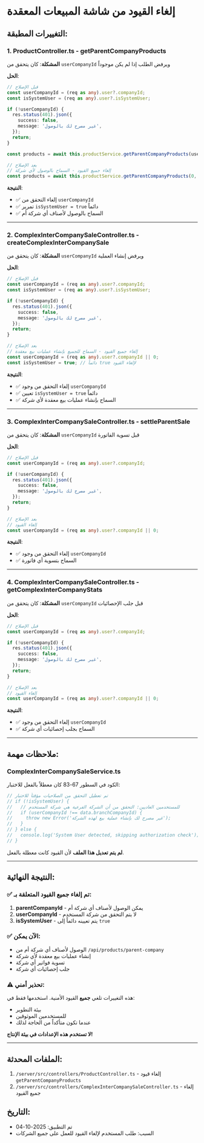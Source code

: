 # إلغاء القيود من شاشة المبيعات المعقدة

## التغييرات المطبقة:

### 1. ProductController.ts - getParentCompanyProducts
**المشكلة**: كان يتحقق من `userCompanyId` ويرفض الطلب إذا لم يكن موجوداً

**الحل**:
```typescript
// قبل الإصلاح
const userCompanyId = (req as any).user?.companyId;
const isSystemUser = (req as any).user?.isSystemUser;

if (!userCompanyId) {
  res.status(401).json({
    success: false,
    message: 'غير مصرح لك بالوصول',
  });
  return;
}

const products = await this.productService.getParentCompanyProducts(userCompanyId, parentCompanyId, isSystemUser);

// بعد الإصلاح
// إلغاء جميع القيود - السماح بالوصول لأي شركة
const products = await this.productService.getParentCompanyProducts(0, parentCompanyId, true);
```

**النتيجة**: 
- ✅ إلغاء التحقق من `userCompanyId`
- ✅ تمرير `isSystemUser = true` دائماً
- ✅ السماح بالوصول لأصناف أي شركة أم

---

### 2. ComplexInterCompanySaleController.ts - createComplexInterCompanySale
**المشكلة**: كان يتحقق من `userCompanyId` ويرفض إنشاء العملية

**الحل**:
```typescript
// قبل الإصلاح
const userCompanyId = (req as any).user?.companyId;
const isSystemUser = (req as any).user?.isSystemUser;

if (!userCompanyId) {
  res.status(401).json({
    success: false,
    message: 'غير مصرح لك بالوصول',
  });
  return;
}

// بعد الإصلاح
// إلغاء جميع القيود - السماح للجميع بإنشاء عمليات بيع معقدة
const userCompanyId = (req as any).user?.companyId || 0;
const isSystemUser = true; // دائماً true لإلغاء القيود
```

**النتيجة**:
- ✅ إلغاء التحقق من وجود `userCompanyId`
- ✅ تعيين `isSystemUser = true` دائماً
- ✅ السماح بإنشاء عمليات بيع معقدة لأي شركة

---

### 3. ComplexInterCompanySaleController.ts - settleParentSale
**المشكلة**: كان يتحقق من `userCompanyId` قبل تسوية الفاتورة

**الحل**:
```typescript
// قبل الإصلاح
const userCompanyId = (req as any).user?.companyId;

if (!userCompanyId) {
  res.status(401).json({
    success: false,
    message: 'غير مصرح لك بالوصول',
  });
  return;
}

// بعد الإصلاح
// إلغاء القيود
const userCompanyId = (req as any).user?.companyId || 0;
```

**النتيجة**:
- ✅ إلغاء التحقق من وجود `userCompanyId`
- ✅ السماح بتسوية أي فاتورة

---

### 4. ComplexInterCompanySaleController.ts - getComplexInterCompanyStats
**المشكلة**: كان يتحقق من `userCompanyId` قبل جلب الإحصائيات

**الحل**:
```typescript
// قبل الإصلاح
const userCompanyId = (req as any).user?.companyId;

if (!userCompanyId) {
  res.status(401).json({
    success: false,
    message: 'غير مصرح لك بالوصول',
  });
  return;
}

// بعد الإصلاح
// إلغاء القيود
const userCompanyId = (req as any).user?.companyId || 0;
```

**النتيجة**:
- ✅ إلغاء التحقق من وجود `userCompanyId`
- ✅ السماح بجلب إحصائيات أي شركة

---

## ملاحظات مهمة:

### ComplexInterCompanySaleService.ts
الكود في السطور 67-83 كان معطلاً بالفعل للاختبار:
```typescript
// تم تعطيل التحقق من الصلاحيات مؤقتاً للاختبار
// if (!isSystemUser) {
//   // للمستخدمين العاديين: التحقق من أن الشركة الفرعية هي شركة المستخدم
//   if (userCompanyId !== data.branchCompanyId) {
//     throw new Error('غير مصرح لك بإنشاء عملية بيع لهذه الشركة');
//   }
// } else {
//   console.log('System User detected, skipping authorization check');
// }
```

**لم يتم تعديل هذا الملف** لأن القيود كانت معطلة بالفعل.

---

## النتيجة النهائية:

### ✅ تم إلغاء جميع القيود المتعلقة بـ:
1. **parentCompanyId** - يمكن الوصول لأصناف أي شركة أم
2. **userCompanyId** - لا يتم التحقق من شركة المستخدم
3. **isSystemUser** - يتم تعيينه دائماً إلى `true`

### ✅ الآن يمكن:
- الوصول لأصناف أي شركة أم من `/api/products/parent-company`
- إنشاء عمليات بيع معقدة لأي شركة
- تسوية فواتير أي شركة
- جلب إحصائيات أي شركة

### ⚠️ تحذير أمني:
هذه التغييرات تلغي **جميع** القيود الأمنية. استخدمها فقط في:
- بيئة التطوير
- للمستخدمين الموثوقين
- عندما تكون متأكداً من الحاجة لذلك

**لا تستخدم هذه الإعدادات في بيئة الإنتاج!**

---

## الملفات المحدثة:
1. `/server/src/controllers/ProductController.ts` - إلغاء قيود `getParentCompanyProducts`
2. `/server/src/controllers/ComplexInterCompanySaleController.ts` - إلغاء جميع القيود

## التاريخ:
- تم التطبيق: 2025-10-04
- السبب: طلب المستخدم لإلغاء القيود للعمل على جميع الشركات
